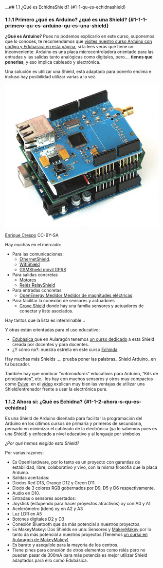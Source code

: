 \_\_\#\# 1.1 ¿Qué es EchidnaShield? {\#1-1-qu-es-echidnashield}

### 1.1.1 Primero ¿qué es Arduino? ¿qué es una Shield? {#1-1-1-primero-qu-es-arduino-qu-es-una-shield}

**¿Qué es Arduino?** Pues no podemos explicarlo en este curso, suponemos que lo conoces,  te recomendamos que [visites nuestro curso Arduino con código y Edubasica en esta página](https://catedu.gitbooks.io/programa-arduino-mediante-codigo/content/index0.html), si la lees verás que tiene un inconveniente: Arduino es una placa microcontroladora orientado para las entradas y las salidas tanto analógicas como digitales, pero…. **tienes que ponerlas**, y eso implica cableado y electrónica.

Una solución es utilizar una Shield, está adaptado para ponerlo encima e incluso hay posibilidad utilizar varias a la vez.

![](/assets/image14.png)

[Enrique Crespo](https://aprendiendoarduino.wordpress.com) CC-BY-SA

Hay muchas en el mercado:

* Para las comunicaciones:
  * [EthernetShield](http://arduino.cc/en/Main/ArduinoEthernetShield).
  * [WifiShield](http://arduino.cc/en/Main/ArduinoWiFiShield)
  * [GSMShield móvil GPRS](http://arduino.cc/en/Main/ArduinoGSMShield)
* Para salidas concretas
  * [Motores](https://www.google.com/url?q=http://arduino.cc/en/Main/ArduinoMotorShieldR3&sa=D&ust=1513946282792000&usg=AFQjCNFycDm4oPRcP6pIAGo_vQMCn_nz0g)
  * [Relés RelayShield](http://wordpress.redirectingat.com/?)
* Para entradas concretas
  * [OpenEnergy Medidor Medidor de magnitudes eléctricas](http://openenergymonitor.org/emon/emontxshield)
* Para facilitar la conexión de sensores y actuadores
  * [Grove Shield](http://wordpress.redirectingat.com) donde hay una familia sensores y actuadores de conectar y listo asociados.

Hay tantos que la lista es interminable…

Y otras están orientadas para el uso educativo:

* [Edubásica ](http://www.practicasconarduino.com/edubasica/)que en Aularagón tenemos [un curso dedicado](https://catedu.gitbooks.io/programa-arduino-mediante-codigo/content/una_placa_de_apoyo_edubsica.html) a esta Shield creada por docentes y para docentes.
* ¿Y cómo no?: nuestra estrella en este curso [Echinda](http://echidna.es/)

Hay muchas más Shields …. prueba poner las palabras_ Shield Arduino_ en tu buscador.

También hay que nombrar “_entrenadores_” educativos para Arduino, “Kits de principiantes”, etc.. los hay con muchos sensores y otros muy compactos como [Evive](https://www.hackster.io/evive/products/evive): en el [vídeo](https://www.youtube.com/watch?time_continue%3D35%26v%3D3F0_JspobN0&sa=D&ust=1513946282798000&usg=AFQjCNGSPO-_LZPb4pH3iPYWYPi3_JXU1g) explican muy bien las ventajas de utilizar una Shield/entrenador frente a usar la electrónica pura.

### 1.1.2 Ahora sí: ¿Qué es Echidna? {#1-1-2-ahora-s-qu-es-echidna}

Es una Shield de Arduino diseñada para facilitar la programación del Arduino en los últimos cursos de primaria y primeros de secundaria, pensado en minimizar el cableado de la electrónica \(ya lo sabemos pues es una Shield\) y enfocado a nivel educativo y al lenguaje por símbolos

_¿Por qué hemos elegido esta Shield?_

Por varias razones:

* Es OpenHardware, por lo tanto es un proyecto con garantías de estabilidad, libre, colaborativo y vivo, con la misma filosofía que la placa Arduino.
* Salidas acertadas:
* Diodos Red D13, Orange D12 y Green D11.
* Diodo de 3 colores RGB gobernados por D9, D5 y D6 respectivamente.
* Audio en D10.
* Entradas o sensores acertados:
* Joystick \(estupendo para hacer proyectos atractivos\) xy con A0 y A1
* Acelerómetro \(idem\) xy en A2 y A3
* Luz LDR en A5
* Botones digitales D2 y D3
* Conexión Bluetooth que da más potencial a nuestros proyectos.
* Es MakeyMakey: Dos Shields en una: Sensores y [MakeyMakey](https://www.makeymakey.com) por lo tanto da más potencial a nuestros proyectos.\(Tenemos [un curso en Aularagon de MakeyMakey\)](http://moodle.catedu.es)
* Es barato y asequible para la mayoría de los centros.
* Tiene pines para conexión de otros elementos como relés pero no pueden pasar de 300mA para más potencia es mejor utilizar Shield adaptados para ello como Edubásica.



